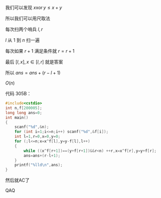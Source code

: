 我们可以发现 $x \operatorname{xor} y\le x+y$

所以我们可以用尺取法

每次扫两个哨兵 $l,r$

$l$ 从 $1$ 到 $n$ 扫一遍

每次如果 $r+1$ 满足条件就 $r=r+1$

最后 $[l,x],x\in[l,r]$ 就是答案

所以 $ans=ans+(r-l+1)$

$O(n)$

代码 305B：

```cpp
#include<cstdio>
int n,f[200005];
long long ans=0;
int main()
{
	scanf("%d",&n);
	for (int i=1;i<=n;i++) scanf("%d",&f[i]);
	int l=1,r=0,x=0,y=0;
	for (;l<=n;x=x^f[l],y=y-f[l],l++)
	{
		while ((x^f[r+1])==(y+f[r+1])&&r<n) ++r,x=x^f[r],y=y+f[r];
		ans=ans+(r-l+1);
	}
	printf("%lld\n",ans);
}
```

然后就AC了

QAQ